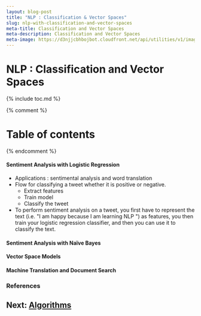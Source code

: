 ```yaml
---
layout: blog-post
title: "NLP : Classification & Vector Spaces"
slug: nlp-with-classification-and-vector-spaces
meta-title: Classification and Vector Spaces
meta-description: Classification and Vector Spaces
meta-image: https://d3njjcbhbojbot.cloudfront.net/api/utilities/v1/imageproxy/https://coursera-course-photos.s3.amazonaws.com/e5/11a4e05a3a47be8321a947b8ebccc3/Course-Logo-1.png?auto=format%2Ccompress&dpr=1
---
```


# NLP : Classification and Vector Spaces

{% include toc.md %}

{% comment %} 
<!-- Not including since it is generated in the table TOC-->
Table of contents
=================

<!--ts-->
  <!-- + [Introduction](#introduction)
  + [keyterms](#keyterms) 
    * [complexity](#complexity)
    * [stable_unstable](#stable_unstable)
  + [data_structures](#ds)
    * [arrays](#arrays)
  + [algorithms](#sort-algorithms)
    + [sorting](#sort-algorithms)
      * [bubble_Sort](#bubble-sort)
  + [References](#references) -->
<!--te-->
{% endcomment %} 

#### Sentiment Analysis with Logistic Regression
- Applications : sentimental analysis and word translation
- Flow for classifying a tweet whether it is positive or negative. 
  - Extract features
  - Train model
  - Classify the tweet
- To perform sentiment analysis on a tweet, you first have to represent the text (i.e. "I am happy because I am learning NLP ") as features, you then train your logistic regression classifier, and then you can use it to classify the text.

#### Sentiment Analysis with Naïve Bayes
#### Vector Space Models
#### Machine Translation and Document Search


### References



## Next: [Algorithms](/noteathon/java-ds-algo)
